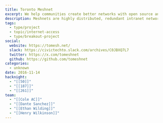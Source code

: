 ```yaml
---
title: Toronto Meshnet
excerpt: We help communities create better networks with open source and peer-to-peer technologies that promote digital literacy and privacy.
description: Meshnets are highly distributed, redundant intranet networks. A series of nodes, usually fashioned from cannibalized routers, emit signals that create a free self-contained and self-reliant network that’s accessible to any internet capable devices within range. We are dedicated to the growth of free-to-use wireless Internet access in Toronto’s public and publicly accessible spaces.
tags:
  - type/project
  - topic/internet-access
  - type/breakout-project
social:
  website: https://tomesh.net/
  slack: https://civictechto.slack.com/archives/C0JBXQ7L7
  twitter: https://x.com/tomeshnet
  github: https://github.com/tomeshnet
categories:
  - unknown
date: 2016-11-14
hacknight:
  - "[[50]]"
  - "[[187]]"
  - "[[261]]"
team:
  - "[[Cole AC]]"
  - "[[Dante Sanchez]]"
  - "[[Ethan Wilding]]"
  - "[[Henry Wilkinson]]"
---
```


